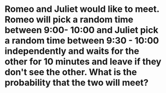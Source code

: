 # Romeo and Juliet would like to meet. Romeo will pick a random time between 9:00- 10:00 and Juliet pick a random time between 9:30 - 10:00  independently and waits for the other for 10 minutes and leave if they don't see the other. What is the probability that the two will meet?